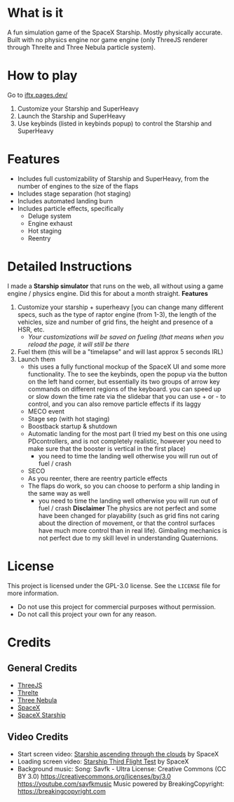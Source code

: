 # What is it

A fun simulation game of the SpaceX Starship. Mostly physically accurate. Built with no physics engine nor game engine (only ThreeJS renderer through Threlte and Three Nebula particle system).

# How to play

Go to [iftx.pages.dev/](https://iftx.pages.dev/)

1. Customize your Starship and SuperHeavy
2. Launch the Starship and SuperHeavy
3. Use keybinds (listed in keybinds popup) to control the Starship and SuperHeavy

# Features

- Includes full customizability of Starship and SuperHeavy, from the number of engines to the size of the flaps
- Includes stage separation (hot staging)
- Includes automated landing burn
- Includes particle effects, specifically
    - Deluge system
    - Engine exhaust
    - Hot staging
    - Reentry

# Detailed Instructions

I made a **Starship simulator** that runs on the web, all without using a game engine / physics engine. Did this for about a month straight.
**Features**
1. Customize your starship + superheavy [you can change many different specs, such as the type of raptor engine (from 1-3), the length of the vehicles, size and number of grid fins, the height and presence of a HSR, etc.
    - *Your customizations will be saved on fueling (that means when you reload the page, it will still be there*
2. Fuel them (this will be a "timelapse" and will last approx 5 seconds IRL)
3. Launch them
    - this uses a fully functional mockup of the SpaceX UI and some more functionality. The to see the keybinds, open the popup via the button on the left hand corner, but essentially its two groups of arrow key commands on different regions of the keyboard. you can speed up or slow down the time rate via the slidebar that you can use + or - to control, and you can also remove particle effects if its laggy
    - MECO event
    - Stage sep (with hot staging)
    - Boostback startup & shutdown
    - Automatic landing for the most part (I tried my best on this one using PDcontrollers, and is not completely realistic, however you need to make sure that the booster is vertical in the first place)
        - you need to time the landing well otherwise you will run out of fuel / crash
    - SECO
    - As you reenter, there are reentry particle effects
    - The flaps do work, so you can choose to perform a ship landing in the same way as well
        - you need to time the landing well otherwise you will run out of fuel / crash
**Disclaimer**
The physics are not perfect and some have been changed for playability (such as grid fins not caring about the direction of movement, or that the control surfaces have much more control than in real life). Gimbaling mechanics is not perfect due to my skill level in understanding Quaternions.

# License

This project is licensed under the GPL-3.0 license. See the `LICENSE` file for more information.

- Do not use this project for commercial purposes without permission.
- Do not call this project your own for any reason.

# Credits

## General Credits

- [ThreeJS](https://threejs.org/)
- [Threlte](https://threlte.xyz/)
- [Three Nebula](https://three-nebula.org/)
- [SpaceX](https://www.spacex.com/)
- [SpaceX Starship](https://www.spacex.com/vehicles/starship/)

## Video Credits

- Start screen video: [Starship ascending through the clouds](https://twitter.com/SpaceX/status/1768747417716101402) by SpaceX
- Loading screen video: [Starship Third Flight Test](https://www.youtube.com/watch?v=ApMrILhTulI) by SpaceX
- Background music:
    Song: Savfk - Ultra
    License: Creative Commons (CC BY 3.0) https://creativecommons.org/licenses/by/3.0
    https://youtube.com/savfkmusic
    Music powered by BreakingCopyright: https://breakingcopyright.com